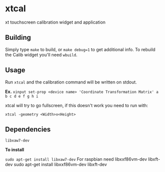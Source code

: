 # xtcal

xt touchscreen calibration widget and application

## Building

Simply type `make` to build, or `make debug=1` to get additional info.
To rebuild the Calib widget you'll need `wbuild`.


## Usage

Run `xtcal` and the calibration command will be written on stdout.

**Ex.** `xinput set-prop <device name> 'Coordinate Transformation Matrix' a b c d e f g h i`

xtcal will try to go fullscreen, if this doesn't work you need to run with:

`xtcal -geometry <Width>x<Height>`


## Dependencies

`libxaw7-dev`

**To install**

`sudo apt-get install libxaw7-dev`
For raspbian need libxxf86vm-dev libxft-dev
sudo apt-get install libxxf86vm-dev libxft-dev
